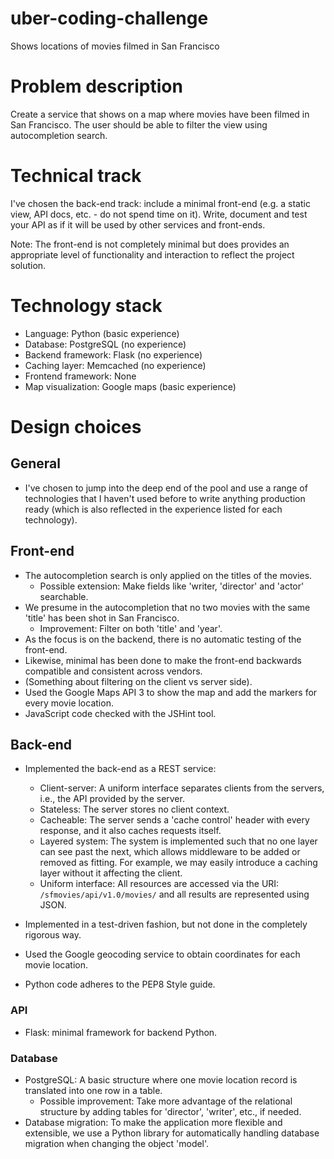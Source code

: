 uber-coding-challenge
=====================

Shows locations of movies filmed in San Francisco

# Problem description

Create a service that shows on a map where movies have been filmed in San
Francisco. The user should be able to filter the view using autocompletion
search.

# Technical track

I've chosen the back-end track: include a minimal front-end (e.g. a static view,
API docs, etc. - do not spend time on it). Write, document and test your API as
if it will be used by other services and front-ends.

Note: The front-end is not completely minimal but does provides an appropriate
level of functionality and interaction to reflect the project solution.

# Technology stack

- Language: Python (basic experience)
- Database: PostgreSQL (no experience)
- Backend framework: Flask (no experience)
- Caching layer: Memcached (no experience)
- Frontend framework: None
- Map visualization: Google maps (basic experience)

# Design choices

## General

- I've chosen to jump into the deep end of the pool and use a range of
  technologies that I haven't used before to write anything production ready
  (which is also reflected in the experience listed for each technology).

## Front-end

- The autocompletion search is only applied on the titles of the movies.
  - Possible extension: Make fields like 'writer, 'director' and 'actor'
    searchable.
- We presume in the autocompletion that no two movies with the same 'title' has
  been shot in San Francisco.
  - Improvement: Filter on both 'title' and 'year'.
- As the focus is on the backend, there is no automatic testing of the
  front-end.
- Likewise, minimal has been done to make the front-end backwards compatible and
  consistent across vendors.
- (Something about filtering on the client vs server side).
- Used the Google Maps API 3 to show the map and add the markers for every movie
  location.
- JavaScript code checked with the JSHint tool.

## Back-end

- Implemented the back-end as a REST service:
  - Client-server: A uniform interface separates clients from the servers, i.e.,
    the API provided by the server.
  - Stateless: The server stores no client context.
  - Cacheable: The server sends a 'cache control' header with every response,
    and it also caches requests itself.
  - Layered system: The system is implemented such that no one layer can see
    past the next, which allows middleware to be added or removed as
    fitting. For example, we may easily introduce a caching layer without it
    affecting the client.
  - Uniform interface: All resources are accessed via the URI:
    `/sfmovies/api/v1.0/movies/` and all results are represented using JSON.

- Implemented in a test-driven fashion, but not done in the completely rigorous
  way.
- Used the Google geocoding service to obtain coordinates for each movie
  location.
- Python code adheres to the PEP8 Style guide.

### API

- Flask: minimal framework for backend Python.

### Database

- PostgreSQL: A basic structure where one movie location record is translated
  into one row in a table.
  - Possible improvement: Take more advantage of the relational structure by
    adding tables for 'director', 'writer', etc., if needed.
- Database migration: To make the application more flexible and extensible, we
  use a Python library for automatically handling database migration when
  changing the object 'model'.
